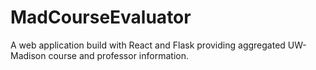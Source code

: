# MadCourseEvaluator
A web application build with React and Flask providing aggregated UW-Madison course and professor information.
